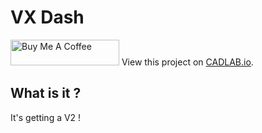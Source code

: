 # VX Dash
<a href="https://www.buymeacoffee.com/magicmartin" target="_blank"><img src="https://cdn.buymeacoffee.com/buttons/default-orange.png" alt="Buy Me A Coffee" height="41" width="174"></a>      View this project on [CADLAB.io](https://cadlab.io/project/26765). 
## What is it ?
It's getting a V2 !
